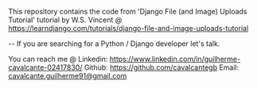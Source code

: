 This repository contains the code from 'Django File (and Image) Uploads Tutorial' tutorial by W.S. Vincent @ https://learndjango.com/tutorials/django-file-and-image-uploads-tutorial


--
If you are searching for a Python / Django developer let's talk.

You can reach me @
Linkedin: https://www.linkedin.com/in/guilherme-cavalcante-02417830/
Github: https://github.com/cavalcantegb
Email: cavalcante.guilherme91@gmail.com